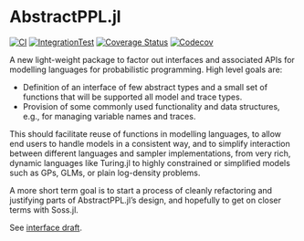 # AbstractPPL.jl

[![CI](https://github.com/TuringLang/AbstractPPL.jl/workflows/CI/badge.svg?branch=master)](https://github.com/TuringLang/AbstractPPL.jl/actions?query=workflow%3ACI+branch%3Amaster)
[![IntegrationTest](https://github.com/TuringLang/AbstractPPL.jl/workflows/IntegrationTest/badge.svg?branch=master)](https://github.com/TuringLang/AbstractPPL.jl/actions?query=workflow%3AIntegrationTest+branch%3Amaster)
[![Coverage Status](https://coveralls.io/repos/github/TuringLang/AbstractPPL.jl/badge.svg?branch=master)](https://coveralls.io/github/TuringLang/AbstractPPL.jl?branch=master)
[![Codecov](https://codecov.io/gh/TuringLang/AbstractPPL.jl/branch/master/graph/badge.svg)](https://codecov.io/gh/TuringLang/AbstractPPL.jl)

A new light-weight package to factor out interfaces and associated APIs for modelling languages for
probabilistic programming.  High level goals are:

- Definition of an interface of few abstract types and a small set of functions that will be
supported all model and trace types.
- Provision of some commonly used functionality and data structures, e.g., for managing variable names and
  traces.
  
This should facilitate reuse of functions in modelling languages, to allow end users to handle
models in a consistent way, and to simplify interaction between different languages and sampler
implementations, from very rich, dynamic languages like Turing.jl to highly constrained or
simplified models such as GPs, GLMs, or plain log-density problems.

A more short term goal is to start a process of cleanly refactoring and justifying parts of
AbstractPPL.jl’s design, and hopefully to get on closer terms with Soss.jl.

See [interface draft](interface.md).
